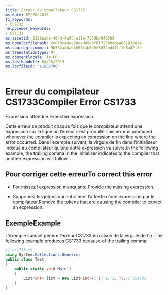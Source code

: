 ```yaml
---
title: Erreur du compilateur CS1733
ms.date: 07/20/2015
f1_keywords:
- CS1733
helpviewer_keywords:
- CS1733
ms.assetid: 2188aabe-404d-4a95-a11a-736dbd848508
ms.openlocfilehash: c00f8ca4ac24cad49e9f67f256bddaa8618368a4
ms.sourcegitcommit: 9b552addadfb57fab0b9e7852ed4f1f1b8a42f8e
ms.translationtype: MT
ms.contentlocale: fr-FR
ms.lasthandoff: 04/23/2019
ms.locfileid: "61652700"
---
```

# <a name="compiler-error-cs1733"></a><span data-ttu-id="325e3-102">Erreur du compilateur CS1733</span><span class="sxs-lookup"><span data-stu-id="325e3-102">Compiler Error CS1733</span></span>
<span data-ttu-id="325e3-103">Expression attendue.</span><span class="sxs-lookup"><span data-stu-id="325e3-103">Expected expression.</span></span>  
  
 <span data-ttu-id="325e3-104">Cette erreur se produit chaque fois que le compilateur attend une expression sur la ligne où l’erreur s’est produite.</span><span class="sxs-lookup"><span data-stu-id="325e3-104">This error is produced whenever the compiler is expecting an expression on the line where the error occurred.</span></span> <span data-ttu-id="325e3-105">Dans l’exemple suivant, la virgule de fin dans l’initialiseur indique au compilateur qu’une autre expression va suivre.</span><span class="sxs-lookup"><span data-stu-id="325e3-105">In the following example, the trailing comma in the initializer indicates to the compiler that another expression will follow.</span></span>  
  
## <a name="to-correct-this-error"></a><span data-ttu-id="325e3-106">Pour corriger cette erreur</span><span class="sxs-lookup"><span data-stu-id="325e3-106">To correct this error</span></span>  
  
-   <span data-ttu-id="325e3-107">Fournissez l’expression manquante.</span><span class="sxs-lookup"><span data-stu-id="325e3-107">Provide the missing expression.</span></span>  
  
-   <span data-ttu-id="325e3-108">Supprimez les jetons qui entraînent l’attente d’une expression par le compilateur.</span><span class="sxs-lookup"><span data-stu-id="325e3-108">Remove the tokens that are causing the compiler to expect an expression.</span></span>  
  
## <a name="example"></a><span data-ttu-id="325e3-109">Exemple</span><span class="sxs-lookup"><span data-stu-id="325e3-109">Example</span></span>  
 <span data-ttu-id="325e3-110">L’exemple suivant génère l’erreur CS1733 en raison de la virgule de fin :</span><span class="sxs-lookup"><span data-stu-id="325e3-110">The following example produces CS1733 because of the trailing comma:</span></span>  
  
```csharp  
// cs1733.cs  
using System.Collections.Generic;  
public class Test  
{  
    public static void Main()  
    {  
        List<int> list = new List<int>() {{ 1, 2, }};// CS1733  
    }      
}  
```
